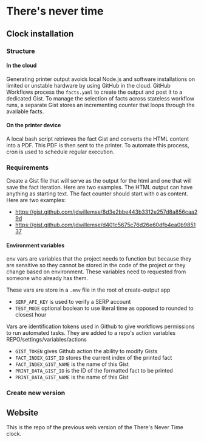 # There's never time

## Clock installation

### Structure

#### In the cloud

Generating printer output avoids local Node.js and software installations on limited or unstable hardware by using GitHub in the cloud. GitHub Workflows process the `facts.yaml` to create the output and post it to a dedicated Gist. To manage the selection of facts across stateless workflow runs, a separate Gist stores an incrementing counter that loops through the available facts.

#### On the printer device

A local bash script retrieves the fact Gist and converts the HTML content into a PDF. This PDF is then sent to the printer. To automate this process, cron is used to schedule regular execution.

### Requirements

Create a Gist file that will serve as the output for the html and one that will save the fact iteration. Here are two examples. The HTML output can have anything as starting text. The fact counter should start with `0` as content. Here are two examples:

- https://gist.github.com/jdwillemse/8d3e2bbe443b3312e257d8a856caa29d
- https://gist.github.com/jdwillemse/d401c5675c76d26e60dfb4ea0b985137

#### Environment variables

env vars are variables that the project needs to function but because they are sensitive so they cannot be stored in the code of the project or they change based on environment. These variables need to requested from someone who already has them.

These vars are store in a `.env` file in the root of create-output app

- `SERP_API_KEY` is used to verify a SERP account
- `TEST_MODE` optional boolean to use literal time as opposed to rounded to closest hour

Vars are identification tokens used in Github to give workflows permissions to run automated tasks. They are added to a repo's action variables REPO/settings/variables/actions

- `GIST_TOKEN` gives Github action the ability to modify Gists
- `FACT_INDEX_GIST_ID` stores the current index of the printed fact
- `FACT_INDEX_GIST_NAME` is the name of this Gist
- `PRINT_DATA_GIST_ID` is the ID of the formatted fact to be printed
- `PRINT_DATA_GIST_NAME` is the name of this Gist

### Create new version

## Website

This is the repo of the previous web version of the There's Never Time clock.
